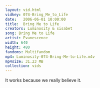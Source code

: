 ```yaml
---
layout: vid.html
vidkey: 074-Bring_Me_to_Life
date:   2006-06-01 10:00:00
title:  Bring Me to Life
creators: Luminosity & sisabet
song: Bring Me to Life
artist: Evanescence
width: 640
height: 480
fandoms: Multifandom
mp4: Luminosity-074-Bring-Me-to-Life.m4v
mp4size: 31.23 MB
collection: vids
---
```


  <div>
  It works because we really believe it.
  </div>
  